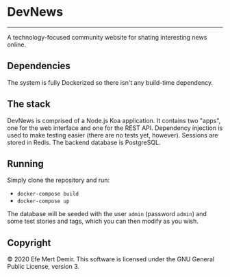 # DevNews
---

A technology-focused community website for shating interesting news online.

## Dependencies

The system is fully Dockerized so there isn't any build-time dependency.

## The stack

DevNews is comprised of a Node.js Koa application. It contains two "apps", one
for the web interface and one for the REST API. Dependency injection is used
to make testing easier (there are no tests yet, however). Sessions are stored
in Redis. The backend database is PostgreSQL.

## Running

Simply clone the repository and run:

- `docker-compose build`
- `docker-compose up`

The database will be seeded with the user `admin` (password `admin`) and some
test stories and tags, which you can then modify as you wish.

## Copyright

&copy; 2020 Efe Mert Demir. This software is licensed under the GNU General
Public License, version 3.
